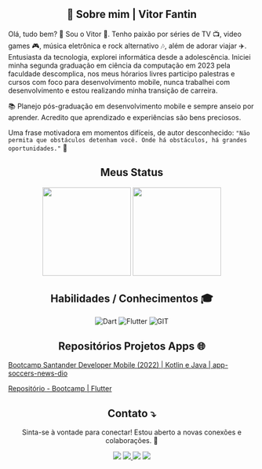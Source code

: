 <center><h2>🚀 Sobre mim | Vitor Fantin</h2></center>
  Olá, tudo bem? 👋 Sou o Vitor 👨. Tenho paixão por séries de TV 📺, video games 🎮, música eletrônica e rock alternativo 🎶, além de adorar viajar ✈️. Entusiasta da tecnologia, explorei informática desde a adolescência. Iniciei minha segunda graduação em ciência da computação em 2023 pela faculdade descomplica, nos meus hórarios livres participo palestras e cursos com foco para desenvolvimento mobile, nunca trabalhei com desenvolvimento e estou realizando minha transição de carreira.

  📚 Planejo pós-graduação em desenvolvimento mobile e sempre anseio por aprender. Acredito que aprendizado e experiências são bens preciosos.

  Uma frase motivadora em momentos difíceis, de autor desconhecido: 
    `"Não permita que obstáculos detenham você. Onde há obstáculos, há grandes oportunidades."` 🍃

<center><h2>Meus Status </h2></center>

  <center> 
    <a href="https://github.com/vitorfantin"></a>
    <img height="180em" src="https://github-readme-stats.vercel.app/api?username=vitorfantin&show_icons=true&theme=github_dark&include_all_commits=true&count_private=true" /> 
    <img height="180em" src="https://github-readme-stats.vercel.app/api/top-langs/?username=vitorfantin&layout=compact&langs_count=7&theme=github_dark" />
  </center>
   

<center> 

  <h2> Habilidades / Conhecimentos 🎓</h2>
 
 ![Dart](https://img.shields.io/badge/Dart-0175C2?style=for-the-badge&logo=dart&logoColor=white)
 ![Flutter](https://img.shields.io/badge/Flutter-%2302569B.svg?style=for-the-badge&logo=Flutter&logoColor=white)
 ![GIT](https://img.shields.io/badge/GIT-E44C30?style=for-the-badge&logo=git&logoColor=white)

</center>
  
  
<center><h2>Repositórios Projetos Apps 🌐  </h2></center>
  
  [Bootcamp Santander Developer Mobile (2022) | Kotlin e Java | app-soccers-news-dio](https://github.com/vitorfantin/app-soccers-news-dio)

  [Repositório - Bootcamp  | Flutter](https://github.com/vitorfantin/app-soccers-news-dio)

 
 
 <center>
 
  <h2> Contato ⤵️ </h2>

  Sinta-se à vontade para conectar! Estou aberto a novas conexões e colaborações. 🤝
  
<div> 
 <a href = "mailto:fantinfx@gmail.com"><img src="https://img.shields.io/badge/Gmail-D14836?style=for-the-badge&logo=gmail&logoColor=white" target="_blank"></a>
 <a href="https://www.linkedin.com/in/vitorfantin/" target="_blank"><img src="https://img.shields.io/badge/LinkedIn-0077B5?style=for-the-badge&logo=linkedin&logoColor=white"> </a>
 <a href="https://t.me/vitorfantin" target="_blank"><img src="https://img.shields.io/badge/Telegram-2CA5E0?style=for-the-badge&logo=telegram&logoColor=white"></a>
 <a href="https://web.dio.me/users/fantinfx?tab=skills" target="_blank"><img src="https://img.shields.io/badge/-Meu%20Perfil%20na%20DIO-000?style=for-the-badge"></a>
</div>
 
</center>
